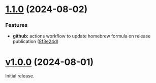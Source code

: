 # [1.1.0](https://github.com/olets/zsh-autosuggestions-abbreviations-strategy/compare/v1.0.0...v1.1.0) (2024-08-02)


### Features

* **github:** actions workflow to update homebrew formula on release publication ([8f3e24d](https://github.com/olets/zsh-autosuggestions-abbreviations-strategy/commit/8f3e24d428cc8b955b00ebb00a346d125d84895a))



# [v1.0.0](https://github.com/olets/zsh-autosuggestions-abbreviations-strategy/compare/initial...v1.0.0) (2024-08-01)

Initial release.
